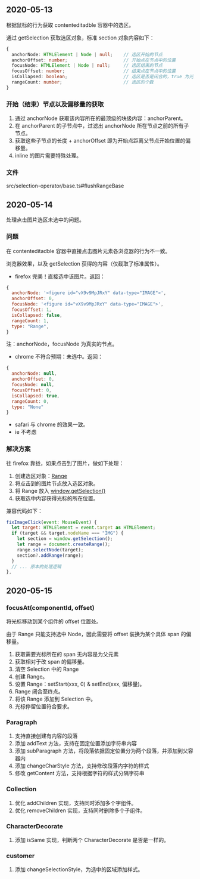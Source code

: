 ## 2020-05-13

根据鼠标的行为获取 contenteditadble 容器中的选区。

通过 getSelection 获取选区对象，标准 section 对象内容如下：

```typescript
{
  anchorNode: HTMLElement | Node | null;    // 选区开始的节点
  anchorOffset: number;                     // 开始点在节点中的位置
  focusNode: HTMLElement | Node | null;     // 选区结束的节点
  focusOffset: number;                      // 结束点在节点中的位置
  isCollapsed: boolean;                     // 选区是否是闭合的，true 为光标，false 为选区
  rangeCount: number;                       // 选区的个数
}
```

### 开始（结束）节点以及偏移量的获取

1. 通过 anchorNode 获取该内容所在的最顶级的块级内容：anchorParent。
2. 在 anchorParent 的子节点中，过滤出 anchorNode 所在节点之前的所有子节点。
3. 获取这些子节点的长度 + anchorOffset 即为开始点距离父节点开始位置的偏移量。
4. inline 的图片需要特殊处理。

### 文件

src/selection-operator/base.ts#flushRangeBase

## 2020-05-14

处理点击图片选区未选中的问题。

### 问题

在 contenteditadble 容器中直接点击图片元素各浏览器的行为不一致。

浏览器效果，以及 getSelection 获得的内容（仅截取了标准属性）。

- firefox 完美！直接选中该图片。返回：

```javascript
{
  anchorNode: '<figure id="vX9v9MpJRxY" data-type="IMAGE">',
  anchorOffset: 0,
  focusNode: '<figure id="vX9v9MpJRxY" data-type="IMAGE">',
  focusOffset: 1,
  isCollapsed: false,
  rangeCount: 1,
  type: "Range",
}
```
注：anchorNode，focusNode 为真实的节点。

- chrome 不符合预期：未选中。返回：

```javascript
{
  anchorNode: null,
  anchorOffset: 0,
  focusNode: null,
  focusOffset: 0,
  isCollapsed: true,
  rangeCount: 0,
  type: "None"
}
```

- safari 与 chrome 的效果一致。
- ie 不考虑

### 解决方案

往 firefox 靠拢，如果点击到了图片，做如下处理：

1. 创建选区对象：[Range](https://developer.mozilla.org/zh-CN/docs/Web/API/Range/Range)
2. 将点击到的图片节点放入选区对象。
3. 将 Range 放入 [window.getSelection()](https://developer.mozilla.org/zh-CN/docs/Web/API/Selection)
4. 获取选中内容获得光标的所在位置。

兼容代码如下：

```javascript
fixImageClick(event: MouseEvent) {
  let target: HTMLElement = event.target as HTMLElement;
  if (target && target.nodeName === "IMG") {
    let section = window.getSelection();
    let range = document.createRange();
    range.selectNode(target);
    section?.addRange(range);
  }
  // ... 原本的处理逻辑
},
```

## 2020-05-15

### focusAt(componentId, offset)

将光标移动到某个组件的 offset 位置处。

由于 Range 只能支持选中 Node，因此需要将 offset 装换为某个具体 span 的偏移量。

1. 获取需要光标所在的 span 无内容是为父元素
2. 获取相对于改 span 的偏移量。
3. 清空 Selection 中的 Range
4. 创建 Range。
5. 设置 Range：setStart(xxx, 0) & setEnd(xxx, 偏移量)。
6. Range 闭合至终点。
7. 将该 Range 添加到 Selection 中。
8. 光标停留位置符合要求。

### Paragraph

1. 支持直接创建有内容的段落
2. 添加 addText 方法，支持在固定位置添加字符串内容
3. 添加 subParagraph 方法，将段落依据固定位置分为两个段落，并添加到父容器内
4. 添加 changeCharStyle 方法，支持修改段落内字符的样式
5. 修改 getContent 方法，支持根据字符的样式分隔字符串

### Collection

1. 优化 addChildren 实现，支持同时添加多个字组件。
2. 优化 removeChildren 实现，支持同时删除多个子组件。

### CharacterDecorate

1. 添加 isSame 实现，判断两个 CharacterDecorate 是否是一样的。

### customer

1. 添加 changeSelectionStyle，为选中的区域添加样式。